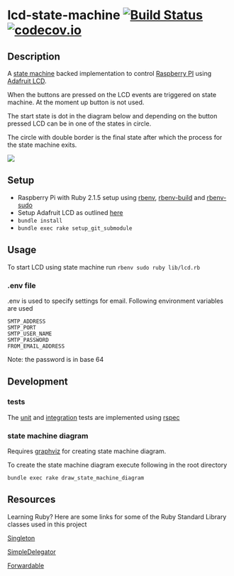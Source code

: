 lcd-state-machine [![Build Status](https://travis-ci.org/ahmedjaved/lcd-state-machine.svg?branch=master)](https://travis-ci.org/ahmedjaved/lcd-state-machine) [![codecov.io](http://codecov.io/github/ahmedjaved/lcd-state-machine/coverage.svg?branch=master)](http://codecov.io/github/ahmedjaved/lcd-state-machine?branch=master)
==================

## Description
A [state machine](https://github.com/pluginaweek/state_machine) backed implementation to control [Raspberry PI](http://www.raspberrypi.org/) using [Adafruit LCD](http://www.adafruit.com/product/1110).

When the buttons are pressed on the LCD events are triggered on state machine. At the moment up button is not used.

The start state is dot in the diagram below and depending on the button pressed LCD can be in one of the states in circle.

The circle with double border is the final state after which the process for the state machine exits.

![](https://raw.githubusercontent.com/ahmedjaved/lcd-state-machine/master/state_machine_diagram.png)

## Setup
* Raspberry Pi with Ruby 2.1.5 setup using [rbenv](https://github.com/sstephenson/rbenv), [rbenv-build](https://github.com/sstephenson/ruby-build) and [rbenv-sudo](https://github.com/dcarley/rbenv-sudo)
* Setup Adafruit LCD as outlined [here](https://github.com/ahmedjaved/raspi-adafruit-ruby/tree/0a55879b47972efa3d2af5d208417659a441a62d)
* ```bundle install```
* ```bundle exec rake setup_git_submodule```

## Usage

To start LCD using state machine run
```rbenv sudo ruby lib/lcd.rb```

### .env file
.env is used to specify settings for email. Following environment variables are used

```
SMTP_ADDRESS
SMTP_PORT
SMTP_USER_NAME
SMTP_PASSWORD
FROM_EMAIL_ADDRESS
```

Note: the password is in base 64

## Development

### tests
The [unit](https://github.com/ahmedjaved/lcd-control-panel-statemachine/tree/master/spec/unit) and [integration](https://github.com/ahmedjaved/lcd-control-panel-statemachine/tree/master/spec/integration) tests are implemented using [rspec](http://rspec.info/)
### state machine diagram
Requires [graphviz](http://www.graphviz.org/) for creating state machine diagram.

To create the state machine diagram execute following in the root directory

```bundle exec rake draw_state_machine_diagram```

## Resources

Learning Ruby? Here are some links for some of the Ruby Standard Library
classes used in this project

[Singleton](https://dalibornasevic.com/posts/9-ruby-singleton-pattern)

[SimpleDelegator](https://hashrocket.com/blog/posts/using-simpledelegator-for-your-decorators)

[Forwardable](http://vaidehijoshi.github.io/blog/2015/03/31/delegating-all-of-the-things-with-ruby-forwardable/)
